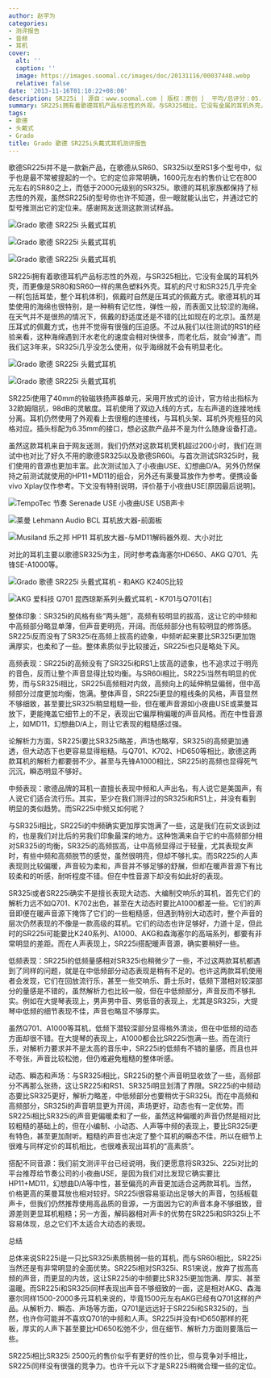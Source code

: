 ```yaml
---
author: 赵宇为
categories:
- 测评报告
- 音频
- 耳机
cover:
  alt: ''
  caption: ''
  image: https://images.soomal.cc/images/doc/20131116/00037448.webp
  relative: false
date: '2013-11-16T01:10:22+08:00'
description: SR225i | 源自：www.soomal.com | 版权：原创 |  平均/总评分：05.00/300
summary: SR225i拥有着歌德耳机产品标志性的外观，与SR325相比，它没有金属的耳机外壳，而更像是SR80和SR60一样的黑色塑料外壳。耳机的尺寸和SR325几乎完全一样[包括耳垫，整个耳机体积]，佩戴时自然是压耳式的佩戴方式……
tags:
- 歌德
- 头戴式
- Grado
title: Grado 歌德 SR225i头戴式耳机测评报告
---
```


歌德SR225i并不是一款新产品，在歌德从SR60、SR325i以至RS1多个型号中，似乎也是最不常被提起的一个。它的定位非常明确，1600元左右的售价让它在800元左右的SR80之上，而低于2000元级别的SR325i。歌德的耳机家族都保持了标志性的外观，虽然SR225i的型号你也许不知道，但一眼就能认出它，并通过它的型号推测出它的定位来。感谢网友送测这款测试样品。



![Grado 歌德 SR225i 头戴式耳机](https://images.soomal.cc/images/doc/20131026/00036753.webp)



![Grado 歌德 SR225i 头戴式耳机](https://images.soomal.cc/images/doc/20131026/00036751_01.webp)



![Grado 歌德 SR225i 头戴式耳机](https://images.soomal.cc/images/doc/20131026/00036752_01.webp)



SR225i拥有着歌德耳机产品标志性的外观，与SR325相比，它没有金属的耳机外壳，而更像是SR80和SR60一样的黑色塑料外壳。耳机的尺寸和SR325几乎完全一样[包括耳垫，整个耳机体积]，佩戴时自然是压耳式的佩戴方式。歌德耳机的耳垫使用的海绵也很特别，是一种稍有记忆性，弹性一般，而表面又比较涩的海绵，在天气并不是很热的情况下，佩戴的舒适度还是不错的[比如现在的北京]。虽然是压耳式的佩戴方式，也并不觉得有很强的压迫感。不过从我们以往测试的RS1的经验来看，这种海绵遇到汗水老化的速度会相对快很多，而老化后，就会“掉渣”。而我们这3年来，SR325i几乎没怎么使用，似乎海绵就不会有明显老化。



![Grado 歌德 SR225i 头戴式耳机](https://images.soomal.cc/images/doc/20131026/00036755_01.webp)



![Grado 歌德 SR225i 头戴式耳机](https://images.soomal.cc/images/doc/20131026/00036756_01.webp)



SR225i使用了40mm的钕磁铁扬声器单元，采用开放式的设计，官方给出指标为32欧姆阻抗，98dB的灵敏度。耳机使用了双边入线的方式，左右声道的连接地线分离。耳机仍然使用了外观看上去很粗的连接线，与耳机头架、耳机外壳粗狂的风格对应。插头标配为6.35mm的接口，想必这款产品并不是为什么随身设备打造。



虽然这款耳机来自于网友送测，我们仍然对这款耳机煲机超过200小时，我们在测试中也对比了好久不用的歌德SR325i以及歌德SR60i。与首次测试SR325i时，我们使用的音源也更加丰富。此次测试加入了小夜曲USE、幻想曲D/A。另外仍然保持之前测试就使用的HP11+MD11的组合，另外还有莱曼耳放作为参考。便携设备vivo Xplay仅作参考。下文没有特别说明，评价基于小夜曲USE[原因最后说明]。



![TempoTec 节奏 Serenade USE 小夜曲USE USB声卡](https://images.soomal.cc/images/doc/20130708/00033175.webp)



![莱曼 Lehmann Audio BCL 耳机放大器-前面板](https://images.soomal.cc/images/doc/20101011/00007563_01.webp)



![Musiland 乐之邦 HP11 耳机放大器-与MD11解码器外观、大小对比](https://images.soomal.cc/images/doc/20100924/00007348_01.webp)



对比的耳机主要以歌德SR325i为主，同时参考森海塞尔HD650、AKG Q701、先锋SE-A1000等。



![Grado 歌德 SR225i 头戴式耳机 - 和AKG K240S比较](https://images.soomal.cc/images/doc/20131026/00036763_01.webp)



![AKG 爱科技 Q701 昆西琼斯系列头戴式耳机 - K701与Q701[右]](https://images.soomal.cc/images/doc/20130228/00028030_01.webp)



整体印象：SR325i的风格有些“两头翘”，高频有较明显的拔高，这让它的中频和中高频部分略显单薄，但声音更明亮，开阔。而低频部分也有较明显的修饰感。SR225i反而没有了SR325i在高频上拔高的迹象，中频听起来要比SR325i更加饱满厚实，也柔和了一些。整体素质似乎比较接近，SR225i也只是略处下风。



高频表现：SR225i的高频没有了SR325i和RS1上拔高的迹象，也不追求过于明亮的音色，反而让整个声音显得比较均衡。与SR60i相比，SR225i当然有明显的优势，而与SR325i相比，SR225i高频相对内敛，高频向上的延伸稍显偏弱，但中高频部分过度更加均衡，饱满。整体声音，SR225i更显的粗线条的风格，声音显然不够细致，甚至要比SR325i稍显粗糙一些，但在暖声音源如小夜曲USE或莱曼耳放下，更能掩盖它细节上的不足，表现出它偏厚稍偏暖的声音风格。而在中性音源上，如MD11，幻想曲D/A上，则让它表现的粗糙感过强。



论解析力方面，SR225i要比SR325i略差，声场也略窄，SR325i的高频更加通透，但大动态下也更容易显得粗糙。与Q701、K702、HD650等相比，歌德这两款耳机的解析力都要弱不少。甚至与先锋A1000相比，SR225i的高频也显得死气沉沉，瞬态明显不够好。



中频表现：歌德品牌的耳机一直擅长表现中频和人声出名，有人说它是美国声，有人说它们适合流行乐。其实，至少在我们测评过的SR325i和RS1上，并没有看到明显的类似趋势。而SR225i中频又如何呢？



与SR325i相比，SR225i的中频确实更加厚实饱满了一些，这是我们在前文谈到过的，也是我们对比后的另我们印象最深的地方。这种饱满来自于它的中高频部分相对SR325i的均衡，SR325i的高频拔高，让中高频显得过于轻量，尤其表现女声时，有些中频和高频脱节的感觉，虽然很明亮，但却不够扎实。而SR225i的人声表现则比较偏暖，声音较为柔和，声音并不够足够的舒展，但却在暖声音源下有比较柔和的听感，耐听程度不错。但在中性音源下却没有如此好的表现。



SR325i或者SR225i确实不是擅长表现大动态、大编制交响乐的耳机，首先它们的解析力远不如Q701、K702出色，甚至在大动态时要比A1000都差一些。它们的声音即便在暖声音源下掩饰了它们的一些粗糙感，但遇到特别大动态时，整个声音的层次仍然表现的不像是一款高级的耳机。它们的动态也许足够好，力道十足，但此时的SR225i可能要比K240系列、A1000、AKG和森海塞尔的高端系列，都要有非常明显的差距。而在人声表现上，SR225i搭配暖声音源，确实要稍好一些。



低频表现：SR225i的低频量感相对SR325i也稍微少了一些，不过这两款耳机都遇到了同样的问题，就是在中低频部分动态表现是稍有不足的。也许这两款耳机使用者会发现，它们在回放流行乐，甚至一些交响乐、爵士乐时，低频下潜相对较深部分的量感是不错的，虽然解析力也比较一般，但在中低频部分，声音反而不够扎实。例如在大提琴表现上，男声男中音、男低音的表现上，尤其是SR325i，大提琴中低频的细节表现不佳，声音也略显不够厚实。



虽然Q701、A1000等耳机，低频下潜较深部分显得格外清淡，但在中低频的动态方面却很不错。在大提琴的表现上，A1000都会比SR225i饱满一些。而在流行乐，对解析力要求并不是太高的音乐中，SR225i的低频有不错的量感，而且也并不夸张，声音比较松弛，但仍难避免粗糙的整体听感。



动态、瞬态和声场：与SR325i相比，SR225i的整个声音明显收敛了一些，高频部分不再那么张扬，这让SR225i和RS1、SR325i明显划清了界限。SR225i的中频动态要比SR325更好，解析力略差，中低频部分也要稍优于SR325i。而在中高频和高频部分，SR325i的声音明显更为开阔，声场更好，动态也有一定优势。而SR225i相比SR325i的声音更偏暖柔和了一些，虽然这种偏暖的声音仍然是相对比较粗糙的基础上的，但在小编制、小动态、人声等中频的表现上，要比SR325i更有特色，甚至更加耐听。粗糙的声音也决定了整个耳机的瞬态不佳，所以在细节上很难与同样定价的耳机相比，也很难表现出耳机的“高素质”。



搭配不同音源：我们前文测评平台已经说明，我们更愿意将SR325i、225i对比的平台推荐给节奏公司的小夜曲USE，是因为我们对比发现它确实要比HP11+MD11，幻想曲D/A等中性，甚至偏亮的声音更加适合这两款耳机。当然，价格更高的莱曼耳放也相对较好。SR225i很容易驱动出足够大的声音，包括板载声卡，但我们仍然推荐使用高品质的音源，一方面因为它的声音本身不够细致，音源差则更显耳机粗糙；另一方面，解码器相对声卡的优势在SR225i和SR325i上不容易体现，总之它们不太适合大动态的表现。



总结



总体来说SR225i是一只比SR325i素质稍弱一些的耳机，而与SR60i相比，SR225i当然还是有非常明显的全面优势。SR225i相对SR325i、RS1来说，放弃了拔高高频的声音，而更显的内敛，这让SR225i的中频要比SR325i更加饱满、厚实、甚至温暖。而SR225i和SR325i同样表现出声音不够细致的一面，这是相对AKG、森海塞尔同样1500-2000多元耳机来说的，毕竟1500元左右AKG已经有Q701这样的产品。从解析力、瞬态、声场等方面，Q701是远远好于SR225i和SR325i的，当然，也许你可能并不喜欢Q701的中频和人声。SR225i并没有HD650那样的死板，厚实的人声下甚至要比HD650松弛不少，但在细节、解析力方面则要落后一些。



SR225i相比SR325i 2500元的售价似乎有更好的性价比，但与竞争对手相比，SR225i同样没有很强的竞争力。也许千元以下才是SR225i稍微合理一些的定位。